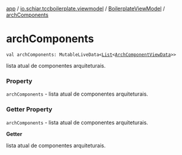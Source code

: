 [app](../../index.md) / [io.schiar.tccboilerplate.viewmodel](../index.md) / [BoilerplateViewModel](index.md) / [archComponents](./arch-components.md)

# archComponents

`val archComponents: MutableLiveData<`[`List`](https://kotlinlang.org/api/latest/jvm/stdlib/kotlin.collections/-list/index.html)`<`[`ArchComponentViewData`](../../io.schiar.tccboilerplate.view.viewdata/-arch-component-view-data/index.md)`>>`

lista atual de componentes arquiteturais.

### Property

`archComponents` - lista atual de componentes arquiteturais.

### Getter Property

`archComponents` - lista atual de componentes arquiteturais.

**Getter**

lista atual de componentes arquiteturais.

